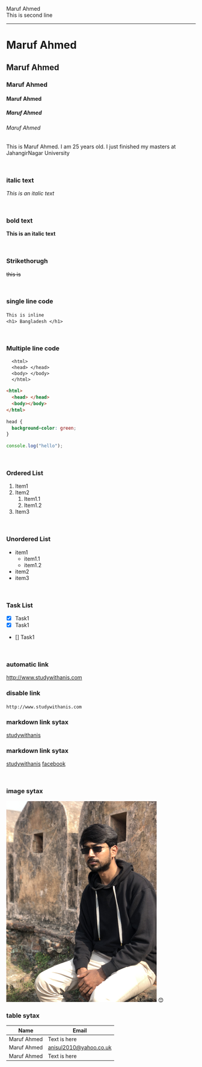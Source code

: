 <!--markdown tutorial-->

Maruf Ahmed<br/>
This is second line

---

# Maruf Ahmed

## Maruf Ahmed

### Maruf Ahmed

#### Maruf Ahmed

##### Maruf Ahmed

###### Maruf Ahmed

<p>This is Maruf Ahmed. I am 25 years old. I just finished my masters at JahangirNagar University</p>

<br/>

### italic text

_This is an italic text_

<br/>

### bold text

**This is an italic text**

<br/>

### Strikethorugh

~~this is~~

<br/>

### single line code

`This is inline`  
`<h1> Bangladesh </h1>`

<br/>

### Multiple line code

```
  <html>
  <head> </head>
  <body> </body>
  </html>
```

```html
<html>
  <head> </head>
  <body></body>
</html>
```

```css
head {
  background-color: green;
}
```

```javascript
console.log("hello");
```

<br/>

### Ordered List

1. Item1
2. Item2
   1. Item1.1
   2. Item1.2
3. Item3

<br/>

### Unordered List

- item1
  - item1.1
  - item1.2
- item2
- item3

<br/>

### Task List

- [x] Task1
- [x] Task1
- [] Task1

<br/>

### automatic link

http://www.studywithanis.com

### disable link

`http://www.studywithanis.com`

### markdown link sytax

[studywithanis](http://www.studywithanis.com)

### markdown link sytax

[studywithanis][websitelink]
[facebook][facebooklink]

<br/>

### image sytax

<!-- ![profile](./images/me.jpg) -->
<img src="m5.HEIC" width="400" title="profile image"/>
😊

<br/>

### table sytax

| Name         | Email                  |
| ------------ | ---------------------- |
| Maruf Ahmed | Text is here           |
| Maruf Ahmed | anisul2010@yahoo.co.uk |
| Maruf Ahmed | Text is here           |

<!-- all link is here -->

[websitelink]: http://www.studywithanis.com
[facebooklink]: https://www.facebook.com/maruf.marufahmed.58/
